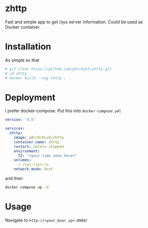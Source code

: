 # zhttp
Fast and simple app to get /sys server information. Could be used as Docker container.

# Installation
As simple as that
```bash
# git clone https://github.com/p0rc0jet/zhttp.git
# cd zhttp
# docker build --tag zhttp .
```

# Deployment
I prefer docker-compose. Put this into `docker-compose.yml`
```yaml
version: '3.5'

services:
  zhttp:
    image: p0rc0r0ss0/zhttp
    container_name: zhttp
    restart: unless-stopped
    environment:
      TZ: "<your time zone here>"
    volumes:
      - /sys:/sys:ro
    network_mode: host
```
and then
```bash
docker compose up -d
```

# Usage
Navigate to `http://<your_boar_ip>:8080/`
